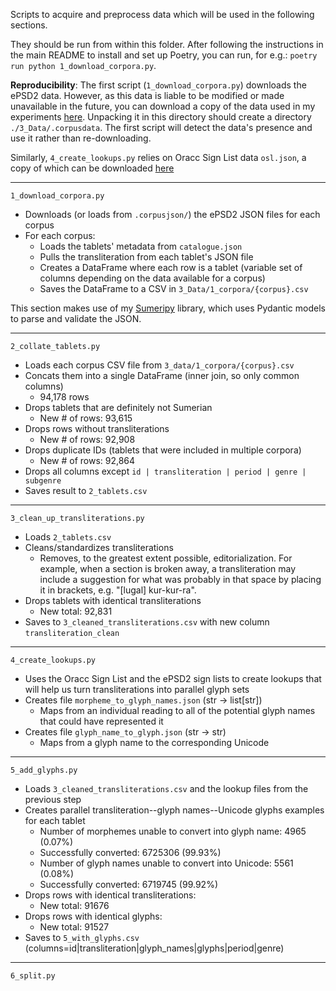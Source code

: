 Scripts to acquire and preprocess data which will be used in the following sections.

They should be run from within this folder. After following the instructions in the main README to install and set up Poetry,
you can run, for e.g.: `poetry run python 1_download_corpora.py`.

**Reproducibility**:
The first script (`1_download_corpora.py`) downloads the ePSD2 data.
However, as this data is liable to be modified or made unavailable in the future, you can download a copy of the data used in my experiments [here](https://drive.google.com/file/d/1gCubNGMb9_R0QcCyl4JwVAd5b-YKjL2Z/view?usp=drive_link).
Unpacking it in this directory should create a directory `./3_Data/.corpusdata`. The first script will detect the data's presence and use it rather than re-downloading.

Similarly, `4_create_lookups.py` relies on Oracc Sign List data `osl.json`, a copy of which can be downloaded [here](https://drive.google.com/file/d/1qArSHeGsCHc3Fq6gdZiBLIvvObB5cIrU/view?usp=drive_link)

---
`1_download_corpora.py`
* Downloads (or loads from `.corpusjson/`) the ePSD2 JSON files for each corpus
* For each corpus:
    * Loads the tablets' metadata from `catalogue.json`
    * Pulls the transliteration from each tablet's JSON file
    * Creates a DataFrame where each row is a tablet (variable set of columns depending on the data available for a corpus)
    * Saves the DataFrame to a CSV in `3_Data/1_corpora/{corpus}.csv`
 
This section makes use of my [Sumeripy](https://github.com/colesimmons/sumeripy) library, which uses Pydantic models to parse and validate the JSON.

---
`2_collate_tablets.py`
* Loads each corpus CSV file from `3_data/1_corpora/{corpus}.csv`
* Concats them into a single DataFrame (inner join, so only common columns)
  * 94,178 rows
* Drops tablets that are definitely not Sumerian
  * New # of rows: 93,615
* Drops rows without transliterations
  * New # of rows: 92,908
* Drops duplicate IDs (tablets that were included in multiple corpora)
  * New # of rows: 92,864
* Drops all columns except `id | transliteration | period | genre | subgenre`
* Saves result to `2_tablets.csv`

---
`3_clean_up_transliterations.py`
* Loads `2_tablets.csv`
* Cleans/standardizes transliterations
   * Removes, to the greatest extent possible, editorialization. For example, when a section is broken away, a transliteration may include a suggestion for what was probably in that space by placing it in brackets, e.g. "[lugal\] kur-kur-ra".
* Drops tablets with identical transliterations
   * New total: 92,831
* Saves to `3_cleaned_transliterations.csv` with new column `transliteration_clean`

---
`4_create_lookups.py`
* Uses the Oracc Sign List and the ePSD2 sign lists to create lookups that will help us turn transliterations into parallel glyph sets
* Creates file `morpheme_to_glyph_names.json` (str -> list[str])
  * Maps from an individual reading to all of the potential glyph names that could have represented it
* Creates file `glyph_name_to_glyph.json` (str -> str)
  * Maps from a glyph name to the corresponding Unicode

---
`5_add_glyphs.py`
* Loads `3_cleaned_transliterations.csv` and the lookup files from the previous step
* Creates parallel transliteration--glyph names--Unicode glyphs examples for each tablet
   * Number of morphemes unable to convert into glyph name: 4965 (0.07%)
   * Successfully converted: 6725306 (99.93%)
   * Number of glyph names unable to convert into Unicode: 5561 (0.08%)
   * Successfully converted: 6719745 (99.92%)
* Drops rows with identical transliterations:
   * New total: 91676
* Drops rows with identical glyphs:
   * New total: 91527
* Saves to `5_with_glyphs.csv` (columns=id|transliteration|glyph_names|glyphs|period|genre)

---
`6_split.py`
